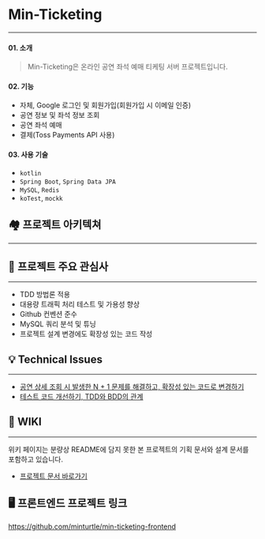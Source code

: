 # Min-Ticketing

---


#### 01. 소개

> Min-Ticketing은 온라인 공연 좌석 예매 티케팅 서버 프로젝트입니다.


#### 02. 기능

- 자체, Google 로그인 및 회원가입(회원가입 시 이메일 인증)
- 공연 정보 및 좌석 정보 조회
- 공연 좌석 예매 
- 결제(Toss Payments API 사용)


#### 03. 사용 기술

- `kotlin`
- `Spring Boot`, `Spring Data JPA`
- `MySQL`, `Redis`
- `koTest`, `mockk`
## 🏘️ 프로젝트 아키텍쳐

---


## 🤔 프로젝트 주요 관심사

---

- TDD 방법론 적용
- 대용량 트래픽 처리 테스트 및 가용성 향상
- Github 컨벤션 준수
- MySQL 쿼리 분석 및 튜닝
- 프로젝트 설계 변경에도 확장성 있는 코드 작성


## 💡 Technical Issues

---
- [공연 상세 조회 시 발생한 N + 1 문제를 해결하고, 확장성 있는 코드로 변경하기](https://flannel-dill-7dc.notion.site/N-1-ad7f7737e89e4ffba6866650f7925de6?pvs=4)
- [테스트 코드 개선하기, TDD와 BDD의 관계](https://flannel-dill-7dc.notion.site/0d997311ea344437b6cae3cb63487d76?pvs=4)


## 📖 WIKI

---

위키 페이지는 분량상 README에 담지 못한 본 프로젝트의 기획 문서와 설계 문서를 포함하고 있습니다.
- [프로젝트 문서 바로가기](https://github.com/f-lab-edu/min-ticketing/wiki)

## 🖥️ 프론트엔드 프로젝트 링크
https://github.com/minturtle/min-ticketing-frontend
